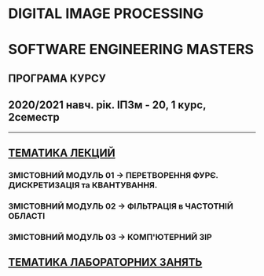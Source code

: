 # **DIGITAL IMAGE PROCESSING**
# **SOFTWARE ENGINEERING MASTERS**

## ПРОГРАМА КУРСУ
## 2020/2021 навч. рік. ІПЗм - 20, 1 курс, 2семестр
___
## [ТЕМАТИКА ЛЕКЦИЙ](/_LEC_/Lec_Common.md)
### ЗМІСТОВНИЙ МОДУЛЬ 01 -> ПЕРЕТВОРЕННЯ ФУРЄ. ДИСКРЕТИЗАЦІЯ та КВАНТУВАННЯ.
### ЗМІСТОВНИЙ МОДУЛЬ 02 -> ФІЛЬТРАЦІЯ в ЧАСТОТНІЙ ОБЛАСТІ
### ЗМІСТОВНИЙ МОДУЛЬ 03 -> КОМП'ЮТЕРНИЙ ЗІР

## [ТЕМАТИКА ЛАБОРАТОРНИХ ЗАНЯТЬ](/_LAB_/Lab_Works_00_List.md)
